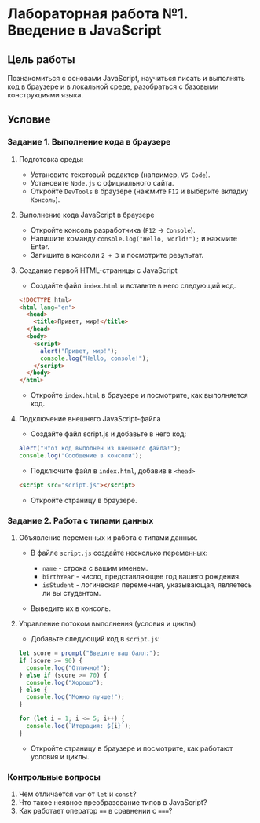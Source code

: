 # Лабораторная работа №1. Введение в JavaScript

## Цель работы

Познакомиться с основами JavaScript, научиться писать и выполнять код в браузере и в локальной среде, разобраться с базовыми конструкциями языка.

## Условие

### Задание 1. Выполнение кода в браузере

1. Подготовка среды:

   - Установите текстовый редактор (например, `VS Code`).
   - Установите `Node.js` с официального сайта.
   - Откройте `DevTools` в браузере (нажмите `F12` и выберите вкладку `Консоль`).

2. Выполнение кода JavaScript в браузере

   - Откройте консоль разработчика (`F12` → `Console`).
   - Напишите команду `console.log("Hello, world!");` и нажмите Enter.
   - Запишите в консоли `2 + 3` и посмотрите результат.

3. Создание первой HTML-страницы с JavaScript

   - Создайте файл `index.html` и вставьте в него следующий код.

   ```html
   <!DOCTYPE html>
   <html lang="en">
     <head>
       <title>Привет, мир!</title>
     </head>
     <body>
       <script>
         alert("Привет, мир!");
         console.log("Hello, console!");
       </script>
     </body>
   </html>
   ```

   - Откройте `index.html` в браузере и посмотрите, как выполняется код.

4. Подключение внешнего JavaScript-файла

   - Создайте файл script.js и добавьте в него код:

   ```javascript
   alert("Этот код выполнен из внешнего файла!");
   console.log("Сообщение в консоли");
   ```

   - Подключите файл в `index.html`, добавив в `<head>`

   ```html
   <script src="script.js"></script>
   ```

   - Откройте страницу в браузере.

### Задание 2. Работа с типами данных

1. Объявление переменных и работа с типами данных.

   - В файле `script.js` создайте несколько переменных:

     - `name` - строка с вашим именем.
     - `birthYear` - число, представляющее год вашего рождения.
     - `isStudent` - логическая переменная, указывающая, являетесь ли вы студентом.

   - Выведите их в консоль.

2. Управление потоком выполнения (условия и циклы)

   - Добавьте следующий код в `script.js`:

   ```javascript
   let score = prompt("Введите ваш балл:");
   if (score >= 90) {
     console.log("Отлично!");
   } else if (score >= 70) {
     console.log("Хорошо");
   } else {
     console.log("Можно лучше!");
   }

   for (let i = 1; i <= 5; i++) {
     console.log(`Итерация: ${i}`);
   }
   ```

   - Откройте страницу в браузере и посмотрите, как работают условия и циклы.

### Контрольные вопросы

1. Чем отличается `var` от `let` и `const`?
2. Что такое неявное преобразование типов в JavaScript?
3. Как работает оператор `==` в сравнении с `===`?
